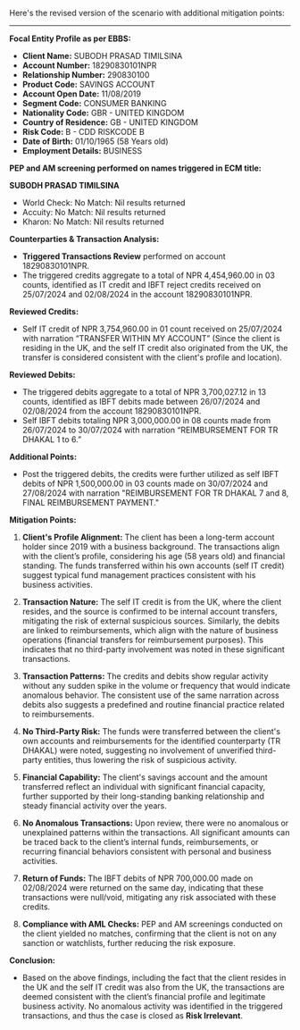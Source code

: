 Here's the revised version of the scenario with additional mitigation points:

---

**Focal Entity Profile as per EBBS:**
- **Client Name:** SUBODH PRASAD TIMILSINA
- **Account Number:** 18290830101NPR
- **Relationship Number:** 290830100
- **Product Code:** SAVINGS ACCOUNT
- **Account Open Date:** 11/08/2019
- **Segment Code:** CONSUMER BANKING
- **Nationality Code:** GBR - UNITED KINGDOM
- **Country of Residence:** GB - UNITED KINGDOM
- **Risk Code:** B - CDD RISKCODE B
- **Date of Birth:** 01/10/1965 (58 Years old)
- **Employment Details:** BUSINESS

**PEP and AM screening performed on names triggered in ECM title:**

**SUBODH PRASAD TIMILSINA**
- World Check: No Match: Nil results returned
- Accuity: No Match: Nil results returned
- Kharon: No Match: Nil results returned

**Counterparties & Transaction Analysis:**
- **Triggered Transactions Review** performed on account 18290830101NPR.
- The triggered credits aggregate to a total of NPR 4,454,960.00 in 03 counts, identified as IT credit and IBFT reject credits received on 25/07/2024 and 02/08/2024 in the account 18290830101NPR.

**Reviewed Credits:**
- Self IT credit of NPR 3,754,960.00 in 01 count received on 25/07/2024 with narration “TRANSFER WITHIN MY ACCOUNT” (Since the client is residing in the UK, and the self IT credit also originated from the UK, the transfer is considered consistent with the client's profile and location).

**Reviewed Debits:**
- The triggered debits aggregate to a total of NPR 3,700,027.12 in 13 counts, identified as IBFT debits made between 26/07/2024 and 02/08/2024 from the account 18290830101NPR.
- Self IBFT debits totaling NPR 3,000,000.00 in 08 counts made from 26/07/2024 to 30/07/2024 with narration “REIMBURSEMENT FOR TR DHAKAL 1 to 6.”

**Additional Points:**
- Post the triggered debits, the credits were further utilized as self IBFT debits of NPR 1,500,000.00 in 03 counts made on 30/07/2024 and 27/08/2024 with narration "REIMBURSEMENT FOR TR DHAKAL 7 and 8, FINAL REIMBURSEMENT PAYMENT."

**Mitigation Points:**
1. **Client's Profile Alignment:** The client has been a long-term account holder since 2019 with a business background. The transactions align with the client’s profile, considering his age (58 years old) and financial standing. The funds transferred within his own accounts (self IT credit) suggest typical fund management practices consistent with his business activities.

2. **Transaction Nature:** The self IT credit is from the UK, where the client resides, and the source is confirmed to be internal account transfers, mitigating the risk of external suspicious sources. Similarly, the debits are linked to reimbursements, which align with the nature of business operations (financial transfers for reimbursement purposes). This indicates that no third-party involvement was noted in these significant transactions.

3. **Transaction Patterns:** The credits and debits show regular activity without any sudden spike in the volume or frequency that would indicate anomalous behavior. The consistent use of the same narration across debits also suggests a predefined and routine financial practice related to reimbursements.

4. **No Third-Party Risk:** The funds were transferred between the client's own accounts and reimbursements for the identified counterparty (TR DHAKAL) were noted, suggesting no involvement of unverified third-party entities, thus lowering the risk of suspicious activity.

5. **Financial Capability:** The client's savings account and the amount transferred reflect an individual with significant financial capacity, further supported by their long-standing banking relationship and steady financial activity over the years.

6. **No Anomalous Transactions:** Upon review, there were no anomalous or unexplained patterns within the transactions. All significant amounts can be traced back to the client’s internal funds, reimbursements, or recurring financial behaviors consistent with personal and business activities.

7. **Return of Funds:** The IBFT debits of NPR 700,000.00 made on 02/08/2024 were returned on the same day, indicating that these transactions were null/void, mitigating any risk associated with these credits.

8. **Compliance with AML Checks:** PEP and AM screenings conducted on the client yielded no matches, confirming that the client is not on any sanction or watchlists, further reducing the risk exposure.

**Conclusion:**
- Based on the above findings, including the fact that the client resides in the UK and the self IT credit was also from the UK, the transactions are deemed consistent with the client’s financial profile and legitimate business activity. No anomalous activity was identified in the triggered transactions, and thus the case is closed as **Risk Irrelevant**.
